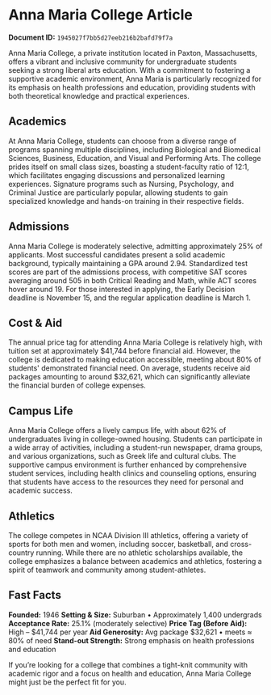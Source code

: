 # Anna Maria College Article

**Document ID:** `1945027f7bb5d27eeb216b2bafd79f7a`

Anna Maria College, a private institution located in Paxton, Massachusetts, offers a vibrant and inclusive community for undergraduate students seeking a strong liberal arts education. With a commitment to fostering a supportive academic environment, Anna Maria is particularly recognized for its emphasis on health professions and education, providing students with both theoretical knowledge and practical experiences.

## Academics
At Anna Maria College, students can choose from a diverse range of programs spanning multiple disciplines, including Biological and Biomedical Sciences, Business, Education, and Visual and Performing Arts. The college prides itself on small class sizes, boasting a student-faculty ratio of 12:1, which facilitates engaging discussions and personalized learning experiences. Signature programs such as Nursing, Psychology, and Criminal Justice are particularly popular, allowing students to gain specialized knowledge and hands-on training in their respective fields.

## Admissions
Anna Maria College is moderately selective, admitting approximately 25% of applicants. Most successful candidates present a solid academic background, typically maintaining a GPA around 2.94. Standardized test scores are part of the admissions process, with competitive SAT scores averaging around 505 in both Critical Reading and Math, while ACT scores hover around 19. For those interested in applying, the Early Decision deadline is November 15, and the regular application deadline is March 1.

## Cost & Aid
The annual price tag for attending Anna Maria College is relatively high, with tuition set at approximately $41,744 before financial aid. However, the college is dedicated to making education accessible, meeting about 80% of students' demonstrated financial need. On average, students receive aid packages amounting to around $32,621, which can significantly alleviate the financial burden of college expenses.

## Campus Life
Anna Maria College offers a lively campus life, with about 62% of undergraduates living in college-owned housing. Students can participate in a wide array of activities, including a student-run newspaper, drama groups, and various organizations, such as Greek life and cultural clubs. The supportive campus environment is further enhanced by comprehensive student services, including health clinics and counseling options, ensuring that students have access to the resources they need for personal and academic success.

## Athletics
The college competes in NCAA Division III athletics, offering a variety of sports for both men and women, including soccer, basketball, and cross-country running. While there are no athletic scholarships available, the college emphasizes a balance between academics and athletics, fostering a spirit of teamwork and community among student-athletes.

## Fast Facts
**Founded:** 1946
**Setting & Size:** Suburban • Approximately 1,400 undergrads
**Acceptance Rate:** 25.1% (moderately selective)
**Price Tag (Before Aid):** High – $41,744 per year
**Aid Generosity:** Avg package $32,621 • meets ≈ 80% of need
**Stand-out Strength:** Strong emphasis on health professions and education

If you’re looking for a college that combines a tight-knit community with academic rigor and a focus on health and education, Anna Maria College might just be the perfect fit for you.
